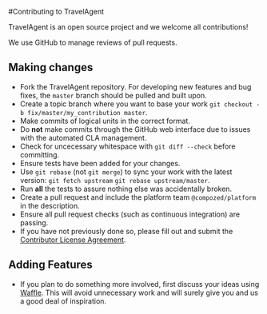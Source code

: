 #Contributing to TravelAgent

TravelAgent is an open source project and we welcome all contributions! 

We use GitHub to manage reviews of pull requests.

## Making changes
- Fork the TravelAgent repository. For developing new features and bug fixes, the `master` branch should be pulled and built upon.
- Create a topic branch where you want to base your work `git checkout -b fix/master/my_contribution master`.
- Make commits of logical units in the correct format.
- Do **not** make commits through the GitHub web interface due to issues with the automated CLA management.
- Check for uncecessary whitespace with `git diff --check` before committing.
- Ensure tests have been added for your changes.
- Use `git rebase` (not `git merge`) to sync your work with the latest version: `git fetch upstream` `git rebase upstream/master`.
- Run **all** the tests to assure nothing else was accidentally broken.
- Create a pull request and include the platform team `@compozed/platform` in the description.
- Ensure all pull request checks (such as continuous integration) are passing.
- If you have not previously done so, please fill out and submit the [Contributor License Agreement](https://compozed-cla.cfapps.io/sign/compozed).


## Adding Features
- If you plan to do something more involved, first discuss your ideas using [Waffle](https://waffle.io/compozed/travel-agent). This will avoid unnecessary work and will surely give you and us a good deal of inspiration.
